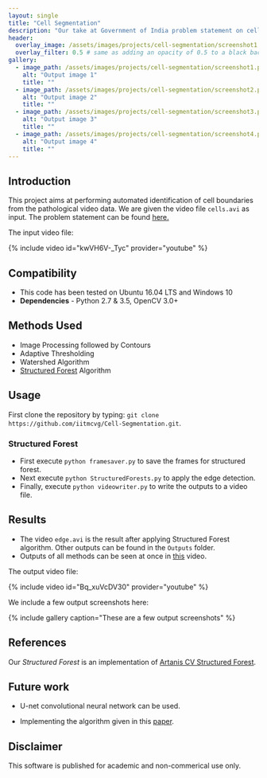 ```yaml
---
layout: single
title: "Cell Segmentation"
description: "Our take at Government of India problem statement on cell identification."
header:
  overlay_image: /assets/images/projects/cell-segmentation/screenshot1.png
  overlay_filter: 0.5 # same as adding an opacity of 0.5 to a black background
gallery:
  - image_path: /assets/images/projects/cell-segmentation/screenshot1.png
    alt: "Output image 1"
    title: ""
  - image_path: /assets/images/projects/cell-segmentation/screenshot2.png
    alt: "Output image 2"
    title: ""
  - image_path: /assets/images/projects/cell-segmentation/screenshot3.png
    alt: "Output image 3"
    title: ""
  - image_path: /assets/images/projects/cell-segmentation/screenshot4.png
    alt: "Output image 4"
    title: ""
---
```


## Introduction

This project aims at performing automated identification of cell boundaries from the pathological video data.
We are given the video file `cells.avi` as input. The problem statement can be found [here.](https://innovate.mygov.in/challenges/identifying-cell-boundaries-from-video-data/)

The input video file:

{% include video id="kwVH6V-_Tyc" provider="youtube" %}

## Compatibility

* This code has been tested on Ubuntu 16.04 LTS and Windows 10
* **Dependencies** - Python 2.7 & 3.5, OpenCV 3.0+

## Methods Used

* Image Processing followed by Contours
* Adaptive Thresholding
* Watershed Algorithm
* [Structured Forest](https://pdollar.github.io/files/papers/DollarPAMI15edges.pdf) Algorithm

## Usage

First clone the repository by typing: `git clone https://github.com/iitmcvg/Cell-Segmentation.git`.

### Structured Forest

* First execute `python framesaver.py` to save the frames for structured forest.
* Next execute `python StructuredForests.py` to apply the edge detection.
* Finally, execute `python videowriter.py` to write the outputs to a video file.

## Results

* The video `edge.avi` is the result after applying Structured Forest algorithm. Other outputs can be found in the `Outputs` folder.
* Outputs of all methods can be seen at once in [this](https://drive.google.com/file/d/1mmDtpkT1wQzZ-aafKzgkFz4BpQd9eV88/view?usp=sharing) video.

The output video file:

{% include video id="Bq_xuVcDV30" provider="youtube" %}

We include a few output screenshots here:

{% include gallery caption="These are a few output screenshots" %}

## References

Our *Structured Forest* is an implementation of [Artanis CV Structured Forest](https://github.com/ArtanisCV/StructuredForests).

## Future work

* U-net convolutional neural network can be used.

* Implementing the algorithm given in this [paper](https://www.ncbi.nlm.nih.gov/pmc/articles/PMC5096676/).

## Disclaimer

This software is published for academic and non-commerical use only.

